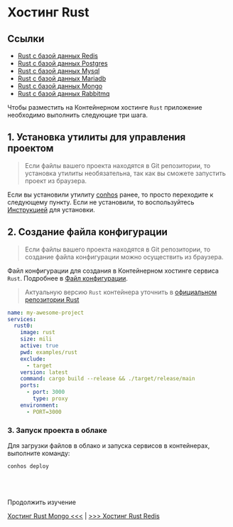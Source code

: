 # Хостинг Rust

## Ссылки

- [Rust с базой данных Redis](./HostingRustRedis.md)  
- [Rust с базой данных Postgres](./HostingRustPostgres.md)  
- [Rust с базой данных Mysql](./HostingRustMysql.md)  
- [Rust с базой данных Mariadb](./HostingRustMariadb.md)  
- [Rust с базой данных Mongo](./HostingRustMongo.md)  
- [Rust с базой данных Rabbitmq](./HostingRustRabbitmq.md)  


Чтобы разместить на Контейнерном хостинге `Rust` приложение необходимо выполнить следующие три шага.

## 1. Установка утилиты для управления проектом

> Если файлы вашего проекта находятся в Git репозитории, то установка утилиты необязательна, так как вы сможете запустить проект из браузера.

Если вы установили утилиту [conhos](https://www.npmjs.com/package/conhos) ранее, то просто переходите к следующему пункту. Если не установили, то воспользуйтесь [Инструкцией](./GettingStarted.md#введение) для установки.

## 2. Создание файла конфигурации

> Если файлы вашего проекта находятся в Git репозитории, то создание файла конфигурации можно осуществить из браузера.

Файл конфигурации для создания в Контейнерном хостинге сервиса `Rust`. Подробнее в [Файл конфигурации](./ConfigFile.md#пример_файла_конфигурации).

> Актуальную версию `Rust` контейнера уточнить в [официальном репозитории Rust](https://hub.docker.com/_/rust/tags)

```yml
name: my-awesome-project
services:
  rust0:
    image: rust
    size: mili
    active: true
    pwd: examples/rust
    exclude:
      - target
    version: latest
    command: cargo build --release && ./target/release/main
    ports:
      - port: 3000
        type: proxy
    environment:
      - PORT=3000
```

### 3. Запуск проекта в облаке

Для загрузки файлов в облако и запуска сервисов в контейнерах, выполните команду:

```sh
conhos deploy
```

<div style="margin-top: 4rem;"></div>

Продолжить изучение

[Хостинг Rust Mongo <<<](./HostingRustMongo.md) | [>>> Хостинг Rust Redis](./HostingRustRedis.md)
